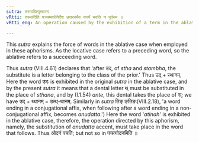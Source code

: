 ```yaml
---
sutra: तस्मादित्युत्तरस्य
vRtti: तस्मादिति पञ्चम्यर्थनिर्देश उत्तरस्यैव कार्यं भवति न पूर्वस्य ॥
vRtti_eng: An operation caused by the exhibition of a term in the ablative or fifth case, is to be understood to enjoin the substitution of something in the room of that which immediately follows the word denoted by the term.

---
```

This _sutra_ explains the force of words in the ablative case when employed in these aphorisms. As the locative case refers to a preceding word, so the ablative refers to a succeeding word.

Thus _sutra_ (VIII.4.61) declares that 'after उद्, of _stha_ and _stambha_, the substitute is a letter belonging to the class of the prior.' Thus उद् + स्थानम्. Here the word उदः is exhibited in the original _sutra_ in the ablative case, and by the present _sutra_ it means that a dental letter थ् must be substituted in the place of _sthana_, and by (I.1.54) _ante_, this dental takes the place of स्; we have उद् + थ्थानम् = उत्थ्-थानम्. Similarly in _sutra_ तिङ् ङतिङः(VIII.2.18), 'a word ending in a conjugational affix, when following after a word ending in a non-conjugational affix, becomes _anudatta_.') Here the word '_atinah_' is exhibited in the ablative case, therefore, the operation directed by this aphorism, namely, the substitution of _anudatta_ accent, must take place in the word that follows. Thus ओदनं पचति; but not so in पचत्योदनमिति ॥